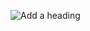 ![Add a heading](https://user-images.githubusercontent.com/61679330/228235676-8c10ad2a-8ed7-4078-856e-946bd82e71d8.png)
